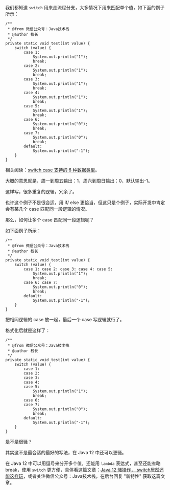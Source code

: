 我们都知道 `switch` 用来走流程分支，大多情况下用来匹配单个值，如下面的例子所示：

```
/**
 * @from 微信公众号：Java技术栈
 * @author 栈长
 */
private static void test(int value) {
    switch (value) {
        case 1:
            System.out.println("1");
            break;
        case 2:
            System.out.println("1");
            break;
        case 3:
            System.out.println("1");
            break;
        case 4:
            System.out.println("1");
            break;
        case 5:
            System.out.println("1");
            break;
        case 6:
            System.out.println("0");
            break;
        case 7:
            System.out.println("0");
            break;
        default:
            System.out.println("-1");
    }
}
```

相关阅读：[switch case 支持的 6 种数据类型](https://mp.weixin.qq.com/s/QuchavZfEexwAgUS5qgB_Q)。

大概的意思就是，周一到周五输出：1，周六到周日输出：0，默认输出-1。

这样写，很多重复的逻辑，冗余了。

也许这个例子不是很合适，用 if/ else 更恰当，但这只是个例子，实际开发中肯定会有某几个 case 匹配同一段逻辑的情况。

那么，如何让多个 case 匹配同一段逻辑呢？

如下面例子所示：

```
/**
 * @from 微信公众号：Java技术栈
 * @author 栈长
 */
private static void test(int value) {
    switch (value) {
        case 1: case 2: case 3: case 4: case 5:
            System.out.println("1");
            break;
        case 6: case 7:
            System.out.println("0");
            break;
        default:
            System.out.println("-1");
    }
}
```

把相同逻辑的 case 放一起，最后一个 case 写逻辑就行了。

格式化后就是这样了：

```
/**
 * @from 微信公众号：Java技术栈
 * @author 栈长
 */
private static void test(int value) {
    switch (value) {
        case 1: 
        case 2: 
        case 3: 
        case 4: 
        case 5:
            System.out.println("1");
            break;
        case 6: 
        case 7:
            System.out.println("0");
            break;
        default:
            System.out.println("-1");
    }
}
```

是不是很骚？

其实这不是最合适的最好的写法，在 Java 12 中还可以更骚。

在 Java 12 中可以用逗号来分开多个值，还能用 `lambda` 表达式，甚至还能省略 break，使用 `switch` 更方便，具体看这篇文章：[Java 12 骚操作， switch居然还能这样玩](https://mp.weixin.qq.com/s/EY-2gqbbynshCshRlM3Qsw)，或者关注微信公众号：Java技术栈，在后台回复 "新特性" 获取这篇文章。

